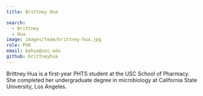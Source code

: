 ```yaml
---
title: Brittney Hua

search:
  - Brittney 
  - Hua
image: images/team/brittney-hua.jpg
role: PhD
email: bahua@usc.edu
github: brittneyhua
---
```


Brittney Hua is a first-year PHTS student at the USC School of Pharmacy. She completed her undergraduate degree in microbiology at California State University, Los Angeles. 
